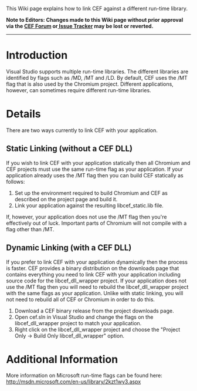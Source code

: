 This Wiki page explains how to link CEF against a different run-time library.

**Note to Editors: Changes made to this Wiki page without prior approval via the [CEF Forum](http://magpcss.org/ceforum/) or[ Issue Tracker](https://bitbucket.org/chromiumembedded/cef/issues?status=new&status=open) may be lost or reverted.**

***
# Introduction

Visual Studio supports multiple run-time libraries. The different libraries are identified by flags such as /MD, /MT and /LD. By default, CEF uses the /MT flag that is also used by the Chromium project. Different applications, however, can sometimes require different run-time libraries.

# Details

There are two ways currently to link CEF with your application.

## Static Linking (without a CEF DLL)

If you wish to link CEF with your application statically then all Chromium and CEF projects must use the same run-time flag as your application.  If your application already uses the /MT flag then you can build CEF statically as follows:

  1. Set up the environment required to build Chromium and CEF as described on the project page and build it.
  1. Link your application against the resulting libcef\_static.lib file.

If, however, your application does not use the /MT flag then you're effectively out of luck. Important parts of Chromium will not compile with a flag other than /MT.

## Dynamic Linking (with a CEF DLL)

If you prefer to link CEF with your application dynamically then the process is faster. CEF provides a binary distribution on the downloads page that contains everything you need to link CEF with your application including source code for the libcef\_dll\_wrapper project. If your application does not use the /MT flag then you will need to rebuild the libcef\_dll\_wrapper project with the same flags as your application. Unlike with static linking, you will not need to rebuild all of CEF or Chromium in order to do this.

  1. Download a CEF binary release from the project downloads page.
  1. Open cef.sln in Visual Studio and change the flags on the libcef\_dll\_wrapper project to match your application.
  1. Right click on the libcef\_dll\_wrapper project and choose the "Project Only -> Build Only libcef\_dll\_wrapper" option.

# Additional Information

More information on Microsoft run-time flags can be found here:
http://msdn.microsoft.com/en-us/library/2kzt1wy3.aspx